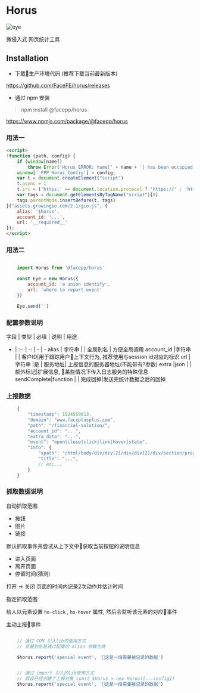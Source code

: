 
# Horus

![eye](https://raw.githubusercontent.com/FaceFE/horus/master/images/horus.jpg)

微侵入式 网页统计工具

## Installation

* 下载生产环境代码 (推荐下载当前最新版本)

https://github.com/FaceFE/horus/releases

* 通过 npm 安装

> npm install @facepp/horus

https://www.npmjs.com/package/@facepp/horus


### 用法一

```html
<script>
!function (path, config) {
    if (window[name])
        throw Error('Horus ERROR: name[' + name + '] has been occupied');
    window['_FPP_Horus_Config'] = config;
    var t = document.createElement("script")
    t.async = 1
    t.src = ('https:' == document.location.protocol ? 'https://' : 'http://') + path
    var tags = document.getElementsByTagName("script")[0]
    tags.parentNode.insertBefore(t, tags)
}("assets.growingio.com/2.1/gio.js", {
    alias: '$horus',
    account_id: '...',
    url: '__required__'
});
</script>
```

### 用法二

```javascript

    import Horus from '@facepp/horus'

    const Eye = new Horus({
        account_id: 'a union identify',
        url: 'where to report event'
    })

    Eye.send('')

```

### 配置参数说明

字段 | 类型 | 必填 | 说明 | 用途
- | :-: | -: | - | -
alias       | 字符串    |  |    全局别名 | 方便全局调用
account_id  |字符串     |   |   客户ID|用于跟踪用户上下文行为, 推荐使用与session id对应的标识
url         |字符串     |是 |   服务地址| 上报信息的服务器地址(不能带有?参数)
extra       |json       |   |   额外标记|扩展信息, 某些情况下传入日志服务的特殊信息
sendComplete|function   |   |   完成回掉|发送完统计数据之后的回掉

### 上报数据

```javascript
    {
        "timestamp": 1524559613,
        "domain": "www.faceplusplus.com",
        "path": "/financial-solution/",
        "account_id": "...",
        "extra_data": "...",
        "event": "open|close|click|link|hover|state",
        "info": {
            "xpath": "/html/body/div/div[2]/div/div[2]/div/section/pre/code",
            "title": "...",
            // etc...
        }
    }
```

### 抓取数据说明

自动抓取范围

* 按钮
* 图片
* 链接

默认抓取事件并尝试从上下文中获取当前按钮的说明信息

* 进入页面
* 离开页面
* 停留时间(猜测)

打开 -> 关闭 页面的时间内记录2次动作并估计时间

指定抓取范围

给人以元素设置 ``ho-click`` , ``ho-hover`` 属性, 然后会监听该元素的对应事件

主动上报事件

```javascript

    // 通过 CDN 引入lib的使用方式
    // 变量别名是通过配置的 alias 参数生成 

    $horus.report('special event', '这是一段需要被记录的数据')

```

```javascript

    // 通过 import 引入的lib使用方式
    // 假设已经创建了上报对象 const $horus = new Horus({...config})
    $horus.report('special event', '这是一段需要被记录的数据')

```